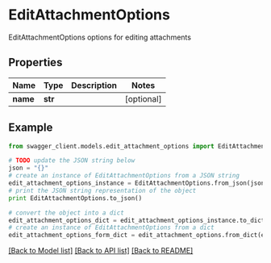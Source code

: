 # EditAttachmentOptions

EditAttachmentOptions options for editing attachments

## Properties
Name | Type | Description | Notes
------------ | ------------- | ------------- | -------------
**name** | **str** |  | [optional] 

## Example

```python
from swagger_client.models.edit_attachment_options import EditAttachmentOptions

# TODO update the JSON string below
json = "{}"
# create an instance of EditAttachmentOptions from a JSON string
edit_attachment_options_instance = EditAttachmentOptions.from_json(json)
# print the JSON string representation of the object
print EditAttachmentOptions.to_json()

# convert the object into a dict
edit_attachment_options_dict = edit_attachment_options_instance.to_dict()
# create an instance of EditAttachmentOptions from a dict
edit_attachment_options_form_dict = edit_attachment_options.from_dict(edit_attachment_options_dict)
```
[[Back to Model list]](../README.md#documentation-for-models) [[Back to API list]](../README.md#documentation-for-api-endpoints) [[Back to README]](../README.md)


